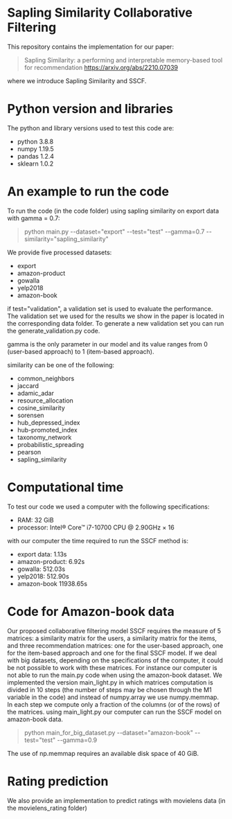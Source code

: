# Sapling Similarity Collaborative Filtering
This repository contains the implementation for our paper:
> Sapling Similarity: a performing and interpretable memory-based tool for recommendation https://arxiv.org/abs/2210.07039

where we introduce Sapling Similarity and SSCF.

# Python version and libraries
The python and library versions used to test this code are:
- python 3.8.8
- numpy 1.19.5
- pandas 1.2.4
- sklearn 1.0.2

# An example to run the code
To run the code (in the code folder) using sapling similarity on export data with gamma = 0.7:
> python main.py --dataset="export" --test="test" --gamma=0.7 --similarity="sapling_similarity"

We provide five processed datasets:
- export
- amazon-product
- gowalla
- yelp2018
- amazon-book

if test="validation", a validation set is used to evaluate the performance. The validation set we used for the results we show in the paper is located in the corresponding data folder. To generate a new validation set you can run the generate_validation.py code.

gamma is the only parameter in our model and its value ranges from 0 (user-based approach) to 1 (item-based approach).

similarity can be one of the following:
- common_neighbors
- jaccard
- adamic_adar
- resource_allocation
- cosine_similarity
- sorensen
- hub_depressed_index
- hub-promoted_index
- taxonomy_network
- probabilistic_spreading
- pearson
- sapling_similarity

# Computational time
To test our code we used a computer with the following specifications:
- RAM: 32 GiB
- processor: Intel® Core™ i7-10700 CPU @ 2.90GHz × 16 

with our computer the time required to run the SSCF method is:
- export data: 1.13s
- amazon-product: 6.92s
- gowalla: 512.03s
- yelp2018: 512.90s
- amazon-book 11938.65s

# Code for Amazon-book data
Our proposed collaborative filtering model SSCF requires the measure of 5 matrices: a similarity matrix for the users, a similarity matrix for the items, and three recommendation matrices: one for the user-based approach, one for the item-based approach and one for the final SSCF model. If we deal with big datasets, depending on the specifications of the computer, it could be not possible to work with these matrices. For instance our computer is not able to run the main.py code when using the amazon-book dataset.
We implemented the version main_light.py in which matrices computation is divided in 10 steps (the number of steps may be chosen through the M1 variable in the code) and instead of numpy.array we use numpy.memmap. In each step we compute only a fraction of the columns (or of the rows) of the matrices. using main_light.py our computer can run the SSCF model on amazon-book data.
> python main_for_big_dataset.py --dataset="amazon-book" --test="test" --gamma=0.9

The use of np.memmap requires an available disk space of 40 GiB.

# Rating prediction
We also provide an implementation to predict ratings with movielens data (in the movielens_rating folder)
